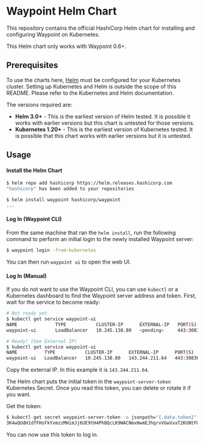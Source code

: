 # Waypoint Helm Chart

This repository contains the official HashiCorp Helm chart for installing
and configuring Waypoint on Kubernetes.

This Helm chart only works with Waypoint 0.6+.

## Prerequisites

To use the charts here, [Helm](https://helm.sh/) must be configured for your
Kubernetes cluster. Setting up Kubernetes and Helm is outside the scope of
this README. Please refer to the Kubernetes and Helm documentation.

The versions required are:

  * **Helm 3.0+** - This is the earliest version of Helm tested. It is possible
    it works with earlier versions but this chart is untested for those versions.
  * **Kubernetes 1.20+** - This is the earliest version of Kubernetes tested.
    It is possible that this chart works with earlier versions but it is
    untested.

## Usage

#### Install the Helm Chart

```sh
$ helm repo add hashicorp https://helm.releases.hashicorp.com
"hashicorp" has been added to your repositories

$ helm install waypoint hashicorp/waypoint
...
```

#### Log In (Waypoint CLI)

From the same machine that ran the `helm install`, run the following
command to perform an initial login to the newly installed Waypoint server:

```sh
$ waypoint login -from-kubernetes
```

You can then run `waypoint ui` to open the web UI.

#### Log In (Manual)

If you do not want to use the Waypoint CLI, you can use `kubectl` or a
Kubernetes dashboard to find the Waypoint server address and token. First,
wait for the service to become ready:

```sh
# Not ready yet
$ kubectl get service waypoint-ui
NAME              TYPE           CLUSTER-IP      EXTERNAL-IP   PORT(S)                        AGE
waypoint-ui       LoadBalancer   10.245.138.80   <pending>     443:30836/TCP,9701:31734/TCP   4m42s

# Ready! (See External IP)
$ kubectl get service waypoint-ui
NAME          TYPE           CLUSTER-IP      EXTERNAL-IP      PORT(S)                        AGE
waypoint-ui   LoadBalancer   10.245.138.80   143.244.211.64   443:30836/TCP,9701:31734/TCP   9m15s
```

Copy the external IP. In this example it is `143.244.211.64`.

The Helm chart puts the initial token in the `waypoint-server-token`
Kubernetes Secret. Once you read this token, you can delete or rotate it
if you want.

Get the token:

```sh
$ kubectl get secret waypoint-server-token -o jsonpath="{.data.token}" | base64 --decode
3K4wQUdH1dfFHsFkYxmzzMHimJj6UE9tH4PhBQcLK9WACNmxHwmEJhqrvVGwVxaT2KUNtFUCAr7Wd3ci5NmFm6sRuKutzsn7CGs71ip2bnEywfEyxt7eaBvsn3kbCMjKzWPrEonR4Q7jgt6k⏎
```

You can now use this token to log in.
